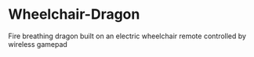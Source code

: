 # Wheelchair-Dragon
Fire breathing dragon built on an electric wheelchair remote controlled by wireless gamepad
